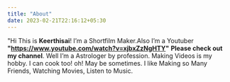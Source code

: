 ```yaml
---
title: "About"
date: 2023-02-21T22:16:12+05:30
---
```


 
"Hi This is **Keerthisai**! I’m a Shortfilm Maker.Also I’m a Youtuber **"https://www.youtube.com/watch?v=xjbxZzNgHTY"** **Please check out my channel**. Well I’m a Astrologer by profession. Making Videos is my hobby. I can cook too! oh! May be sometimes. I like Making so Many Friends, Watching Movies, Listen to Music.
